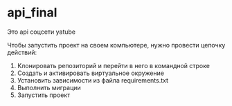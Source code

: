 # api_final
Это api соцсети yatube

Чтобы запустить проект на своем компьютере, нужно провести цепочку действий:
1. Клонировать репозиторий и перейти в него в командной строке
2. Cоздать и активировать виртуальное окружение
3. Установить зависимости из файла requirements.txt
4. Выполнить миграции
5. Запустить проект
